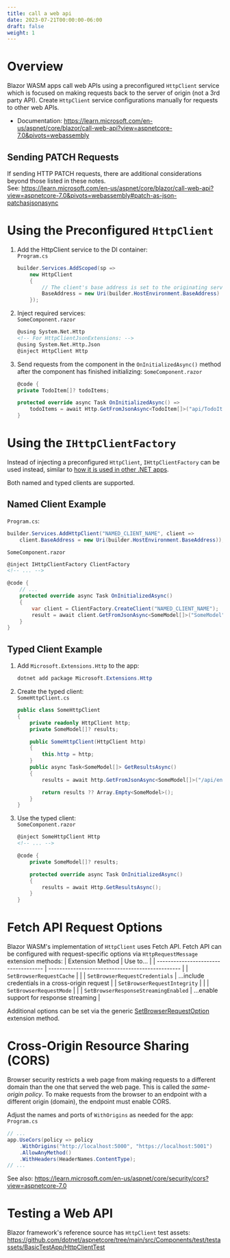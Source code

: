 ```yaml
---
title: call a web api
date: 2023-07-21T00:00:00-06:00
draft: false
weight: 1
---
```


# Overview
Blazor WASM apps call web APIs using a preconfigured `HttpClient` service which is focused on <o>making requests back to the server of origin</o> (not a 3rd party API).  Create `HttpClient` service configurations manually for requests to other web APIs.
- Documentation: https://learn.microsoft.com/en-us/aspnet/core/blazor/call-web-api?view=aspnetcore-7.0&pivots=webassembly

## Sending PATCH Requests
If sending HTTP PATCH requests, there are additional considerations beyond those listed in these notes.  
See: https://learn.microsoft.com/en-us/aspnet/core/blazor/call-web-api?view=aspnetcore-7.0&pivots=webassembly#patch-as-json-patchasjsonasync

# Using the Preconfigured `HttpClient`
1. Add the HttpClient service to the DI container:  
    `Program.cs`
    ```cs
    builder.Services.AddScoped(sp => 
        new HttpClient
        {
            // The client's base address is set to the originating server's address:
            BaseAddress = new Uri(builder.HostEnvironment.BaseAddress)
        });
    ```
2. Inject required services:  
    `SomeComponent.razor`
    ```html
    @using System.Net.Http 
    <!-- For HttpClientJsonExtensions: -->
    @using System.Net.Http.Json 
    @inject HttpClient Http
    ```

3. Send requests from the component in the `OnInitializedAsync()` method after the component has finished initializing:
    `SomeComponent.razor`
    ```cs
    @code {
    private TodoItem[]? todoItems;

    protected override async Task OnInitializedAsync() => 
        todoItems = await Http.GetFromJsonAsync<TodoItem[]>("api/TodoItems");
    }
    ```

# Using the `IHttpClientFactory`
Instead of injecting a preconfigured `HttpClient`, `IHttpClientFactory` can be used instead, similar to [how it is used in other .NET apps](../../../../../_net/web/http/ihttpclientfactory).

Both named and typed clients are supported.

## Named Client Example  
`Program.cs`:
```cs
builder.Services.AddHttpClient("NAMED_CLIENT_NAME", client => 
    client.BaseAddress = new Uri(builder.HostEnvironment.BaseAddress));
```

`SomeComponent.razor`
```html
@inject IHttpClientFactory ClientFactory
<!-- ... -->
```
```cs
@code {
    // ...
    protected override async Task OnInitializedAsync()
    {
        var client = ClientFactory.CreateClient("NAMED_CLIENT_NAME");
        result = await client.GetFromJsonAsync<SomeModel[]>("SomeModel");
    }
}
```

## Typed Client Example
1. Add `Microsoft.Extensions.Http` to the app:
    ```powershell
    dotnet add package Microsoft.Extensions.Http
    ```
2. Create the typed client:  
    `SomeHttpClient.cs`
    ```cs
    public class SomeHttpClient
    {
        private readonly HttpClient http;
        private SomeModel[]? results;

        public SomeHttpClient(HttpClient http)
        {
            this.http = http;
        }
        public async Task<SomeModel[]> GetResultsAsync()
        {
            results = await http.GetFromJsonAsync<SomeModel[]>("/api/endpoint");

            return results ?? Array.Empty<SomeModel>();
        }
    }
    ```
3. Use the typed client:  
    `SomeComponent.razor`
    ```html
    @inject SomeHttpClient Http
    <!-- ... -->
    ```
    ```cs
    @code {
        private SomeModel[]? results;

        protected override async Task OnInitializedAsync()
        {
            results = await Http.GetResultsAsync();
        }
    }
    ```

# Fetch API Request Options
Blazor WASM's implementation of `HttpClient` uses Fetch API.  Fetch API can be configured with request-specific options via `HttpRequestMessage` extension methods:
| Extension Method                     | Use to...                                        |
| ------------------------------------ | ------------------------------------------------ |
| `SetBrowserRequestCache`             |                                                  |
| `SetBrowserRequestCredentials`       | ...include credentials in a cross-origin request |
| `SetBrowserRequestIntegrity`         |                                                  |
| `SetBrowserRequestMode`              |                                                  |
| `SetBrowserResponseStreamingEnabled` | ...enable support for response streaming         |

Additional options can be set via the generic [SetBrowserRequestOption](https://learn.microsoft.com/en-us/dotnet/api/microsoft.aspnetcore.components.webassembly.http.webassemblyhttprequestmessageextensions.setbrowserrequestoption?view=aspnetcore-7.0) extension method.

# Cross-Origin Resource Sharing (CORS)
Browser security restricts a web page from making requests to a different domain than the one that served the web page.  This is called the *same-origin policy*.  <o>To make requests from the browser to an endpoint with a different origin (domain), the endpoint must enable CORS</o>.

Adjust the names and ports of `WithOrigins` as needed for the app:  
`Program.cs`
```cs
// ...
app.UseCors(policy => policy
    .WithOrigins("http://localhost:5000", "https://localhost:5001")
    .AllowAnyMethod()
    .WithHeaders(HeaderNames.ContentType);
// ...
```

See also: https://learn.microsoft.com/en-us/aspnet/core/security/cors?view=aspnetcore-7.0

# Testing a Web API
Blazor framework's reference source has `HttpClient` test assets: https://github.com/dotnet/aspnetcore/tree/main/src/Components/test/testassets/BasicTestApp/HttpClientTest

